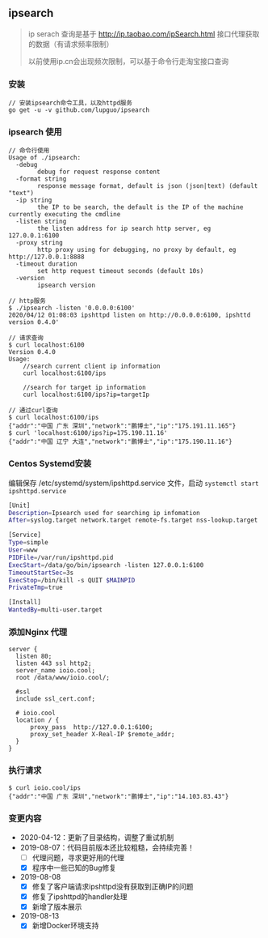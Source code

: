## ipsearch
> ip serach 查询是基于 http://ip.taobao.com/ipSearch.html 接口代理获取的数据（有请求频率限制）
>
> 以前使用ip.cn会出现频次限制，可以基于命令行走淘宝接口查询

### 安装
```
// 安装ipsearch命令工具，以及httpd服务
go get -u -v github.com/lupguo/ipsearch
```

### ipsearch 使用
```
// 命令行使用
Usage of ./ipsearch:
  -debug
    	debug for request response content
  -format string
    	response message format, default is json (json|text) (default "text")
  -ip string
    	the IP to be search, the default is the IP of the machine currently executing the cmdline
  -listen string
    	the listen address for ip search http server, eg 127.0.0.1:6100
  -proxy string
    	http proxy using for debugging, no proxy by default, eg http://127.0.0.1:8888
  -timeout duration
    	set http request timeout seconds (default 10s)
  -version
    	ipsearch version

// http服务
$ ./ipsearch -listen '0.0.0.0:6100'
2020/04/12 01:08:03 ipshttpd listen on http://0.0.0.0:6100, ipshttd version 0.4.0'

// 请求查询
$ curl localhost:6100
Version 0.4.0
Usage:
	//search current client ip information
	curl localhost:6100/ips

	//search for target ip information
	curl localhost:6100/ips?ip=targetIp

// 通过curl查询
$ curl localhost:6100/ips
{"addr":"中国 广东 深圳","network":"鹏博士","ip":"175.191.11.165"}
$ curl 'localhost:6100/ips?ip=175.190.11.16'
{"addr":"中国 辽宁 大连","network":"鹏博士","ip":"175.190.11.16"}
```

### Centos Systemd安装

编辑保存 /etc/systemd/system/ipshttpd.service 文件，启动 `systemctl start ipshttpd.service`

```bash
[Unit]
Description=Ipsearch used for searching ip infomation
After=syslog.target network.target remote-fs.target nss-lookup.target

[Service]
Type=simple
User=www
PIDFile=/var/run/ipshttpd.pid
ExecStart=/data/go/bin/ipsearch -listen 127.0.0.1:6100
TimeoutStartSec=3s
ExecStop=/bin/kill -s QUIT $MAINPID
PrivateTmp=true

[Install]
WantedBy=multi-user.target
```

### 添加Nginx 代理
```shell script
server {
  listen 80;
  listen 443 ssl http2;
  server_name ioio.cool;
  root /data/www/ioio.cool/;

  #ssl
  include ssl_cert.conf;

  # ioio.cool
  location / {
      proxy_pass  http://127.0.0.1:6100;
      proxy_set_header X-Real-IP $remote_addr;
  }
}
```

### 执行请求
```shell script
$ curl ioio.cool/ips
{"addr":"中国 广东 深圳","network":"鹏博士","ip":"14.103.83.43"}
```

### 变更内容
- 2020-04-12：更新了目录结构，调整了重试机制
- 2019-08-07：代码目前版本还比较粗糙，会持续完善！
    - [ ] 代理问题，寻求更好用的代理
    - [x] 程序中一些已知的Bug修复 
- 2019-08-08
    - [x] 修复了客户端请求ipshttpd没有获取到正确IP的问题
    - [x] 修复了ipshttpd的handler处理
    - [x] 新增了版本展示
- 2019-08-13
    - [x] 新增Docker环境支持
